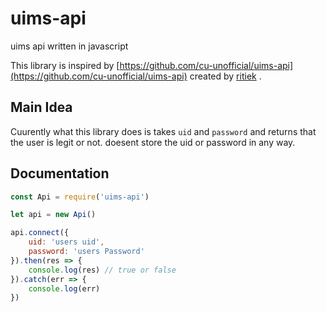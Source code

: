 # uims-api
 uims api written in javascript 


This library is inspired by [https://github.com/cu-unofficial/uims-api](https://github.com/cu-unofficial/uims-api) created by [ritiek](https://github.com/ritiek) .


## Main Idea 

Cuurently what this library does is takes `uid` and `password` and returns that the user is legit or not. 
doesent store the uid or password in any way. 

## Documentation 

```javascript 
const Api = require('uims-api')

let api = new Api()

api.connect({
    uid: 'users uid',
    password: 'users Password'
}).then(res => {
    console.log(res) // true or false
}).catch(err => {
    console.log(err)
})

```
